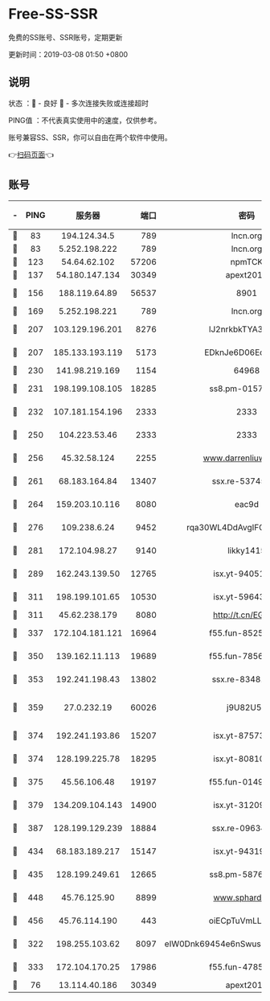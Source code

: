 # Free-SS-SSR

免费的SS账号、SSR账号，定期更新

更新时间：2019-03-08 01:50 +0800

## 说明

状态     ：🙂 - 良好 🙁 - 多次连接失败或连接超时

PING值   ：不代表真实使用中的速度，仅供参考。

账号兼容SS、SSR，你可以自由在两个软件中使用。

👉[扫码页面](https://liesauer.github.io/Free-SS-SSR/)👈

## 账号

|-|PING|服务器|端口|密码|加密方式|区域|
|:----:|:----:|:-----:|-----:|:----:|:----:|:----:|
|🙂|83|194.124.34.5|789|lncn.org|rc4|JP|
|🙂|83|5.252.198.222|789|lncn.org|rc4|JP|
|🙂|123|54.64.62.102|57206|npmTCK|rc4-md5|JP|
|🙂|137|54.180.147.134|30349|apext2019|chacha20|KR|
|🙂|156|188.119.64.89|56537|8901|aes-256-cfb|RU|
|🙂|169|5.252.198.221|789|lncn.org|rc4|JP|
|🙂|207|103.129.196.201|8276|lJ2nrkbkTYA30wv0|aes-256-cfb|US|
|🙂|207|185.133.193.119|5173|EDknJe6D06EoWDaw|aes-256-cfb|US|
|🙂|230|141.98.219.169|1154|64968|chacha20|US|
|🙂|231|198.199.108.105|18285|ss8.pm-01574549|aes-256-cfb|US|
|🙂|232|107.181.154.196|2333|2333|aes-256-cfb|US|
|🙂|250|104.223.53.46|2333|2333|aes-256-cfb|US|
|🙂|256|45.32.58.124|2255|www.darrenliuwei.com|aes-256-cfb|JP|
|🙂|261|68.183.164.84|13407|ssx.re-53745129|aes-256-cfb|US|
|🙂|264|159.203.10.116|8080|eac9d|aes-256-cfb|CA|
|🙂|276|109.238.6.24|9452|rqa30WL4DdAvgIFG6Fs3znzTa|aes-256-cfb|FR|
|🙂|281|172.104.98.27|9140|likky1415|aes-256-cfb|JP|
|🙂|289|162.243.139.50|12765|isx.yt-94051711|aes-256-cfb|US|
|🙂|311|198.199.101.65|10530|isx.yt-59643957|aes-256-cfb|US|
|🙂|311|45.62.238.179|8080|http://t.cn/EGJIyrl|rc4-md5|CA|
|🙂|337|172.104.181.121|16964|f55.fun-85258208|aes-256-cfb|SG|
|🙂|350|139.162.11.113|19689|f55.fun-78561248|aes-256-cfb|SG|
|🙂|353|192.241.198.43|13802|ssx.re-83481697|aes-256-cfb|US|
|🙂|359|27.0.232.19|60026|j9U82U53|xchacha20-ietf-poly1305|HK|
|🙂|374|192.241.193.86|15207|isx.yt-87573617|aes-256-cfb|US|
|🙂|374|128.199.225.78|18295|isx.yt-80810845|aes-256-cfb|SG|
|🙂|375|45.56.106.48|19197|f55.fun-01494565|aes-256-cfb|US|
|🙂|379|134.209.104.143|14900|isx.yt-31209603|aes-256-cfb|SG|
|🙂|387|128.199.129.239|18884|ssx.re-09634960|aes-256-cfb|SG|
|🙂|434|68.183.189.217|15147|isx.yt-94319224|aes-256-cfb|SG|
|🙂|435|128.199.249.61|12665|ss8.pm-58768243|aes-256-cfb|SG|
|🙂|448|45.76.125.90|8899|www.sphard.com|aes-256-cfb|AU|
|🙂|456|45.76.114.190|443|oiECpTuVmLLxk4Ts|aes-256-cfb|AU|
|🙂|322|198.255.103.62|8097|eIW0Dnk69454e6nSwuspv9DmS201tQ0D|aes-256-cfb|US|
|🙂|333|172.104.170.25|17986|f55.fun-47859679|aes-256-cfb|SG|
|🙁|76|13.114.40.186|30349|apext2019|chacha20|JP|
